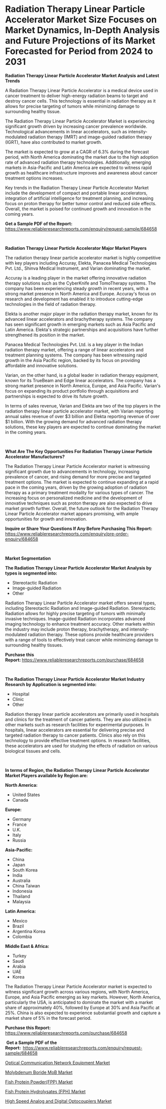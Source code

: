 <p><h1>Radiation Therapy Linear Particle Accelerator Market Size Focuses on Market Dynamics, In-Depth Analysis and Future Projections of its Market Forecasted for Period from 2024 to 2031</h1></p><p><strong>Radiation Therapy Linear Particle Accelerator Market Analysis and Latest Trends</strong></p>
<p><p>A Radiation Therapy Linear Particle Accelerator is a medical device used in cancer treatment to deliver high-energy radiation beams to target and destroy cancer cells. This technology is essential in radiation therapy as it allows for precise targeting of tumors while minimizing damage to surrounding healthy tissue.</p><p>The Radiation Therapy Linear Particle Accelerator Market is experiencing significant growth driven by increasing cancer prevalence worldwide. Technological advancements in linear accelerators, such as intensity-modulated radiation therapy (IMRT) and image-guided radiation therapy (IGRT), have also contributed to market growth.</p><p>The market is expected to grow at a CAGR of 6.3% during the forecast period, with North America dominating the market due to the high adoption rate of advanced radiation therapy technologies. Additionally, emerging markets in Asia-Pacific and Latin America are expected to witness rapid growth as healthcare infrastructure improves and awareness about cancer treatment options increases.</p><p>Key trends in the Radiation Therapy Linear Particle Accelerator Market include the development of compact and portable linear accelerators, integration of artificial intelligence for treatment planning, and increasing focus on proton therapy for better tumor control and reduced side effects. Overall, the market is poised for continued growth and innovation in the coming years.</p></p>
<p><strong>Get a Sample PDF of the Report:&nbsp;</strong> <a href="https://www.reliableresearchreports.com/enquiry/request-sample/684658">https://www.reliableresearchreports.com/enquiry/request-sample/684658</a></p>
<p>&nbsp;</p>
<p><strong>Radiation Therapy Linear Particle Accelerator Major Market Players</strong></p>
<p><p>The radiation therapy linear particle accelerator market is highly competitive with key players including Accuray, Elekta, Panacea Medical Technologies Pvt. Ltd., Shinva Medical Instrument, and Varian dominating the market. </p><p>Accuray is a leading player in the market offering innovative radiation therapy solutions such as the CyberKnife and TomoTherapy systems. The company has been experiencing steady growth in recent years, with a strong market presence in North America and Europe. Accuray's focus on research and development has enabled it to introduce cutting-edge technologies in the field of radiation therapy.</p><p>Elekta is another major player in the radiation therapy market, known for its advanced linear accelerators and brachytherapy systems. The company has seen significant growth in emerging markets such as Asia Pacific and Latin America. Elekta's strategic partnerships and acquisitions have further strengthened its position in the market.</p><p>Panacea Medical Technologies Pvt. Ltd. is a key player in the Indian radiation therapy market, offering a range of linear accelerators and treatment planning systems. The company has been witnessing rapid growth in the Asia Pacific region, backed by its focus on providing affordable and innovative solutions.</p><p>Varian, on the other hand, is a global leader in radiation therapy equipment, known for its TrueBeam and Edge linear accelerators. The company has a strong market presence in North America, Europe, and Asia Pacific. Varian's focus on expanding its product portfolio through acquisitions and partnerships is expected to drive its future growth.</p><p>In terms of sales revenue, Varian and Elekta are two of the top players in the radiation therapy linear particle accelerator market, with Varian reporting annual sales revenue of over $3 billion and Elekta reporting revenue of over $1 billion. With the growing demand for advanced radiation therapy solutions, these key players are expected to continue dominating the market in the coming years.</p></p>
<p>&nbsp;</p>
<p><strong>What Are The Key Opportunities For Radiation Therapy Linear Particle Accelerator Manufacturers?</strong></p>
<p><p>The Radiation Therapy Linear Particle Accelerator market is witnessing significant growth due to advancements in technology, increasing prevalence of cancer, and rising demand for more precise and targeted treatment options. The market is expected to continue expanding at a rapid pace in the coming years, driven by the growing adoption of radiation therapy as a primary treatment modality for various types of cancer. The increasing focus on personalized medicine and the development of innovative techniques such as proton therapy are also expected to drive market growth further. Overall, the future outlook for the Radiation Therapy Linear Particle Accelerator market appears promising, with ample opportunities for growth and innovation.</p></p>
<p><strong>Inquire or Share Your Questions If Any Before Purchasing This Report:</strong> <a href="https://www.reliableresearchreports.com/enquiry/pre-order-enquiry/684658">https://www.reliableresearchreports.com/enquiry/pre-order-enquiry/684658</a></p>
<p>&nbsp;</p>
<p><strong>Market Segmentation</strong></p>
<p><strong>The Radiation Therapy Linear Particle Accelerator Market Analysis by types is segmented into:</strong></p>
<p><ul><li>Stereotactic Radiation</li><li>Image-guided Radiation</li><li>Other</li></ul></p>
<p><p>Radiation Therapy Linear Particle Accelerator market offers several types, including Stereotactic Radiation and Image-guided Radiation. Stereotactic Radiation allows for highly precise targeting of tumors with minimally invasive techniques. Image-guided Radiation incorporates advanced imaging technology to enhance treatment accuracy. Other markets within the industry may include proton therapy, brachytherapy, and intensity-modulated radiation therapy. These options provide healthcare providers with a range of tools to effectively treat cancer while minimizing damage to surrounding healthy tissues.</p></p>
<p><strong>Purchase this Report:&nbsp;</strong><a href="https://www.reliableresearchreports.com/purchase/684658">https://www.reliableresearchreports.com/purchase/684658</a></p>
<p>&nbsp;</p>
<p><strong>The Radiation Therapy Linear Particle Accelerator Market Industry Research by Application is segmented into:</strong></p>
<p><ul><li>Hospital</li><li>Clinic</li><li>Other</li></ul></p>
<p><p>Radiation therapy linear particle accelerators are primarily used in hospitals and clinics for the treatment of cancer patients. They are also utilized in other markets such as research facilities for experimental purposes. In hospitals, linear accelerators are essential for delivering precise and targeted radiation therapy to cancer patients. Clinics also rely on this technology to provide effective treatment options. In research facilities, these accelerators are used for studying the effects of radiation on various biological tissues and cells.</p></p>
<p>&nbsp;</p>
<p><strong>In terms of Region, the Radiation Therapy Linear Particle Accelerator Market Players available by Region are:</strong></p>
<p>
    <p> <strong> North America: </strong>
        <ul>
            <li>United States</li>
            <li>Canada</li>
        </ul>
        </p> 
    <p> <strong> Europe: </strong>
        <ul>
            <li>Germany</li>
            <li>France</li>
            <li>U.K.</li>
            <li>Italy</li>
            <li>Russia</li>
        </ul>
        </p> 
    <p> <strong> Asia-Pacific: </strong>
        <ul>
            <li>China</li>
            <li>Japan</li>
            <li>South Korea</li>
            <li>India</li>
            <li>Australia</li>
            <li>China Taiwan</li>
            <li>Indonesia</li>
            <li>Thailand</li>
            <li>Malaysia</li>
        </ul>
        </p> 
    <p> <strong> Latin America: </strong>
        <ul>
            <li>Mexico</li>
            <li>Brazil</li>
            <li>Argentina Korea</li>
            <li>Colombia</li>
        </ul>
        </p> 
    <p> <strong> Middle East & Africa: </strong>
        <ul>
            <li>Turkey</li>
            <li>Saudi</li>
            <li>Arabia</li>
            <li>UAE</li>
            <li>Korea</li>
        </ul>
    </p>
    </p>
<p><p>The Radiation Therapy Linear Particle Accelerator market is expected to witness significant growth across various regions, with North America, Europe, and Asia Pacific emerging as key markets. However, North America, particularly the USA, is anticipated to dominate the market with a market share of approximately 40%, followed by Europe at 30% and Asia Pacific at 25%. China is also expected to experience substantial growth and capture a market share of 5% in the forecast period.</p></p>
<p><strong>Purchase this Report: </strong><a href="https://www.reliableresearchreports.com/purchase/684658">https://www.reliableresearchreports.com/purchase/684658</a></p>
<p>&nbsp;<strong>Get a Sample PDF of the Report:&nbsp;&nbsp;</strong><a href="https://www.reliableresearchreports.com/enquiry/request-sample/684658">https://www.reliableresearchreports.com/enquiry/request-sample/684658</a></p>
<p><strong></strong></p>
<p><p><a href="https://view.publitas.com/reportprime-1/optical-communication-network-equipment-market-analysis-and-market-size-global-industry-overview-market-segmentation-and-forecast-2024-to-2031/">Optical Communication Network Equipment Market</a></p><p><a href="https://iodized-pantydraco-05c.notion.site/Global-Molybdenum-Boride-MoB-Market-Size-and-Market-Trends-Insights-and-Projections-from-2024-to-20-ee842367a5374b11a6c412c7518818c5">Molybdenum Boride MoB Market</a></p><p><a href="https://three-jumbo-f6d.notion.site/Fish-Protein-Powder-FPP-Market-Size-Market-Share-and-Global-Market-Analysis-Report-2024-2031-d459b61c97d84ae89404e071a12bad20">Fish Protein Powder(FPP) Market</a></p><p><a href="https://noble-drawer-34c.notion.site/Fish-Protein-Hydrolysates-FPH-Market-with-the-goal-of-estimating-the-market-size-and-future-growth-173083ecc7714939909c9e93c91bcebf">Fish Protein Hydrolysates (FPH) Market</a></p><p><a href="https://view.publitas.com/reportprime-1/high-speed-analog-and-digital-optocouplers-market-insights-market-players-and-forecast-till-2031/">High Speed Analog and Digital Optocouplers Market</a></p></p>